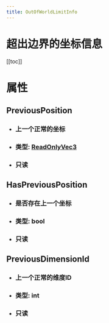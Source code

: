 ```yaml
---
title: OutOfWorldLimitInfo
---
```


<h1>超出边界的坐标信息</h1>

[[toc]]

# 属性
## PreviousPosition
- ### 上一个正常的坐标
- ### 类型: [ReadOnlyVec3](../types/ReadOnlyVec3.md)
- ### 只读
## HasPreviousPosition
- ### 是否存在上一个坐标
- ### 类型: bool
- ### 只读
## PreviousDimensionId
- ### 上一个正常的维度ID
- ### 类型: int
- ### 只读